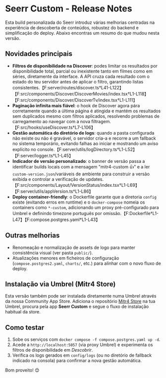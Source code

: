 # Seerr Custom - Release Notes

Esta build personalizada do Seerr introduz várias melhorias centradas na experiência de descoberta de conteúdos, robustez do backend e simplificação do deploy. Abaixo encontras um resumo do que mudou nesta versão.


## Novidades principais

- **Filtros de disponibilidade na Discover**: podes limitar os resultados por disponibilidade total, parcial ou inexistente tanto em filmes como em séries, diretamente da interface. A API cruza cada resultado com o estado do teu servidor antes de aplicar o filtro, garantindo listas consistentes.【F:server/routes/discover.ts†L41-L122】【F:src/components/Discover/DiscoverMovies/index.tsx†L1-L118】【F:src/components/Discover/DiscoverTv/index.tsx†L1-L111】
- **Paginação infinita mais fiável**: o hook de Discover agora pára corretamente quando a última página é atingida e mantém os resultados sem duplicados mesmo com filtros aplicados, resolvendo problemas de carregamento ao navegar com a nova filtragem.【F:src/hooks/useDiscover.ts†L7-L106】
- **Gestão automática do diretório de logs**: quando a pasta configurada não existe ou não é gravável, o servidor cria-a e recorre a um fallback no sistema temporário, evitando falhas ao iniciar e mostrando um aviso explícito no console.【F:server/utils/logDirectory.ts†L1-L52】【F:server/logger.ts†L1-L45】
- **Indicador de versão personalizado**: o banner de versão passa a identificar builds locais com a mensagem "mitr4-custom 👍" e a ler `custom-version.json`/variáveis de ambiente para construir a versão exibida e controlar a verificação de updates.【F:src/components/Layout/VersionStatus/index.tsx†L1-L69】【F:server/utils/appVersion.ts†L1-L86】
- **Deploy container-friendly**: o Dockerfile garante que a diretoria `config` existe (evitando erros em runtime) e o `docker-compose` nomeia os containers como `*-custom`, adicionando um proxy pré-configurado para Umbrel e definindo timezone português por omissão.【F:Dockerfile†L1-L47】【F:compose.postgres.yaml†L1-L43】

## Outras melhorias

- Renomeação e normalização de assets de logo para manter consistência visual (ver pasta `public/`).
- Atualizações menores em ficheiros de configuração (`compose.postgres2.yaml`, `charts/`, etc.) para alinhar com o novo fluxo de deploy.

## Instalação via Umbrel (Mitr4 Store)

Esta versão também pode ser instalada diretamente numa Umbrel através da nossa Community App Store. Adiciona o repositório [Mitr4 Store](https://github.com/mitrajunior/Mitr4-Store) na tua Umbrel, procura pela app **Seerr Custom** e segue o fluxo de instalação habitual da store.


## Como testar

1. Sobe os serviços com `docker compose -f compose.postgres.yaml up -d`.
2. Acede a `http://localhost:5057` (via proxy Umbrel) e experimenta os filtros de disponibilidade em *Descobrir*.
3. Verifica os logs gerados em `config/logs` (ou no diretório de fallback indicado na consola) para confirmar a nova gestão automática.

Bom proveito! 😊
